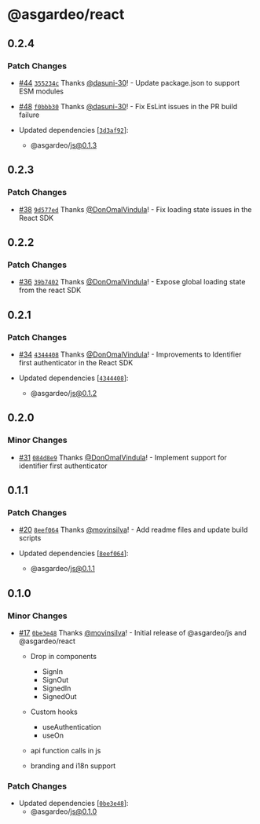 # @asgardeo/react

## 0.2.4

### Patch Changes

- [#44](https://github.com/asgardeo/javascript/pull/44)
  [`355234c`](https://github.com/asgardeo/javascript/commit/355234c5da7f873675f0dde8ac34fe18946c85c5) Thanks
  [@dasuni-30](https://github.com/dasuni-30)! - Update package.json to support ESM modules

- [#48](https://github.com/asgardeo/javascript/pull/48)
  [`f0bbb30`](https://github.com/asgardeo/javascript/commit/f0bbb300f5ca7e27bab3ce90cb1bae9dc550aa98) Thanks
  [@dasuni-30](https://github.com/dasuni-30)! - Fix EsLint issues in the PR build failure

- Updated dependencies
  [[`3d3af92`](https://github.com/asgardeo/javascript/commit/3d3af92338dec2d4b8aff09f9ba9da7d68781108)]:
  - @asgardeo/js@0.1.3

## 0.2.3

### Patch Changes

- [#38](https://github.com/asgardeo/javascript/pull/38)
  [`9d577ed`](https://github.com/asgardeo/javascript/commit/9d577ed83b3ba138b884d2a2aa0f51f4dc2d7d79) Thanks
  [@DonOmalVindula](https://github.com/DonOmalVindula)! - Fix loading state issues in the React SDK

## 0.2.2

### Patch Changes

- [#36](https://github.com/asgardeo/javascript/pull/36)
  [`39b7402`](https://github.com/asgardeo/javascript/commit/39b74025195a74fde8d7a723855c3b3d7100bb9f) Thanks
  [@DonOmalVindula](https://github.com/DonOmalVindula)! - Expose global loading state from the react SDK

## 0.2.1

### Patch Changes

- [#34](https://github.com/asgardeo/javascript/pull/34)
  [`4344408`](https://github.com/asgardeo/javascript/commit/43444087466db1c12fdb97e283192d5e2ccc00f1) Thanks
  [@DonOmalVindula](https://github.com/DonOmalVindula)! - Improvements to Identifier first authenticator in the React
  SDK

- Updated dependencies
  [[`4344408`](https://github.com/asgardeo/javascript/commit/43444087466db1c12fdb97e283192d5e2ccc00f1)]:
  - @asgardeo/js@0.1.2

## 0.2.0

### Minor Changes

- [#31](https://github.com/asgardeo/javascript/pull/31)
  [`084d8e9`](https://github.com/asgardeo/javascript/commit/084d8e9cc66a1b36033f82bf7659b9c3a1ac3627) Thanks
  [@DonOmalVindula](https://github.com/DonOmalVindula)! - Implement support for identifier first authenticator

## 0.1.1

### Patch Changes

- [#20](https://github.com/asgardeo/javascript/pull/20)
  [`8eef064`](https://github.com/asgardeo/javascript/commit/8eef0641c01de02aa7c4a6d75f059136fcfdb489) Thanks
  [@movinsilva](https://github.com/movinsilva)! - Add readme files and update build scripts

- Updated dependencies
  [[`8eef064`](https://github.com/asgardeo/javascript/commit/8eef0641c01de02aa7c4a6d75f059136fcfdb489)]:
  - @asgardeo/js@0.1.1

## 0.1.0

### Minor Changes

- [#17](https://github.com/asgardeo/javascript/pull/17)
  [`0be3e48`](https://github.com/asgardeo/javascript/commit/0be3e48a2896e10eea2f4c74ccc24eb1ddab09bd) Thanks
  [@movinsilva](https://github.com/movinsilva)! - Initial release of @asgardeo/js and @asgardeo/react

  - Drop in components

    - SignIn
    - SignOut
    - SignedIn
    - SignedOut

  - Custom hooks

    - useAuthentication
    - useOn

  - api function calls in js
  - branding and i18n support

### Patch Changes

- Updated dependencies
  [[`0be3e48`](https://github.com/asgardeo/javascript/commit/0be3e48a2896e10eea2f4c74ccc24eb1ddab09bd)]:
  - @asgardeo/js@0.1.0
